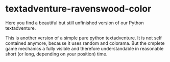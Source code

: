 # textadventure-ravenswood-color

Here you find a beautiful but still unfinished version of our Python textadventure.

This is another version of a simple pure python textadventure. It is not self contained anymore, because it uses random and colorama. But the cmplete game mechanics a fully visible and therefore understandable in reasonable short (or long, depending on your position) time.
